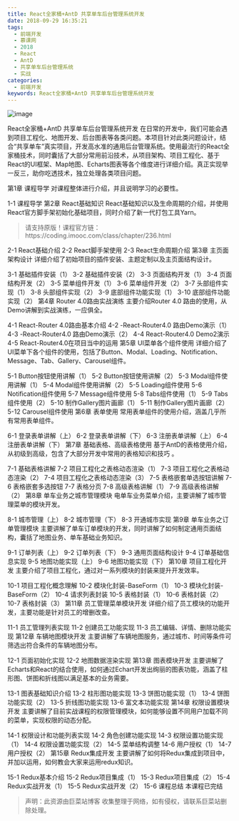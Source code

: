 ```yaml
---
title: React全家桶+AntD 共享单车后台管理系统开发
date: 2018-09-29 16:35:21
tags:
  - 前端开发
  - 慕课网
  - 2018
  - React
  - AntD
  - 共享单车后台管理系统
  - 实战
categories:
  - 前端开发
keywords: React全家桶+AntD 共享单车后台管理系统开发
---
```

![image](https://szimg.mukewang.com/5b28a9cf00017c9a05400300-360-202.jpg)

React全家桶+AntD 共享单车后台管理系统开发
在日常的开发中，我们可能会遇到项目工程化、地图开发、后台图表等各类问题。本项目针对此类问题设计，结合“共享单车”真实项目，开发高水准的通用后台管理系统。使用最流行的React全家桶技术，同时囊括了大部分常用前沿技术，从项目架构、项目工程化、基于React的UI框架、Map地图、Echarts图表等各个维度进行详细介绍。真正实现举一反三，助你吃透技术，独立处理各类项目问题。

第1章 课程导学
对课程整体进行介绍，并且说明学习的必要性。

1-1 课程导学
第2章 React基础知识
React基础知识以及生命周期的介绍，并使用React官方脚手架初始化基础项目，同时介绍了新一代打包工具Yarn。

<!-- more -->
<blockquote class="blockquote-center">
请支持原版！课程官方链：https://coding.imooc.com/class/chapter/236.html</blockquote>
</blockquote>


2-1 React基础介绍
2-2 React脚手架使用
2-3 React生命周期介绍
第3章 主页面架构设计
详细介绍了初始项目的插件安装、主题定制以及主页面结构设计。

3-1 基础插件安装（1）
3-2 基础插件安装（2）
3-3 页面结构开发（1）
3-4 页面结构开发（2）
3-5 菜单组件开发（1）
3-6 菜单组件开发（2）
3-7 头部组件实现（1）
3-8 头部组件实现（2）
3-9 底部组件功能实现（1）
3-10 底部组件功能实现（2）
第4章 Router 4.0路由实战演练
主要介绍Router 4.0 路由的使用，从Demo讲解到实战演练，一应俱全。

4-1 React-Router 4.0路由基本介绍
4-2 -React-Router4.0 路由Demo演示（1）
4-3 -React-Router4.0 路由Demo演示（2）
4-4 React-Router4.0 Demo2演示
4-5 React-Router4.0在项目当中的运用
第5章 UI菜单各个组件使用
详细介绍了UI菜单下各个组件的使用，包括了Button、Modal、Loading、Notification、Message、Tab、Gallery、Carousel组件。

5-1 Button按钮使用讲解（1）
5-2 Button按钮使用讲解（2）
5-3 Modal组件使用讲解（1）
5-4 Modal组件使用讲解（2）
5-5 Loading组件使用
5-6 Notification组件使用
5-7 Message组件使用
5-8 Tabs组件使用（1）
5-9 Tabs组件使用（2）
5-10 制作Gallery图片画廊（1）
5-11 制作Gallery图片画廊（2）
5-12 Carousel组件使用
第6章 表单使用
常用表单组件的使用介绍，涵盖几乎所有常用表单组件。

6-1 登录表单讲解（上）
6-2 登录表单讲解（下）
6-3 注册表单讲解（上）
6-4 注册表单讲解（下）
第7章 基础表格、高级表格使用
基于AntD的表格使用介绍，从初级到高级，包含了大部分开发中常用的表格知识和技巧 。

7-1 基础表格讲解
7-2 项目工程化之表格动态渲染（1）
7-3 项目工程化之表格动态渲染（2）
7-4 项目工程化之表格动态渲染（3）
7-5 表格嵌套单选按钮讲解
7-6 表格嵌套多选按钮
7-7 表格分页
7-8 高级表格讲解（1）
7-9 高级表格讲解（2）
第8章 单车业务之城市管理模块
电单车业务菜单介绍，主要讲解了城市管理菜单的模块开发。

8-1 城市管理（上）
8-2 城市管理（下）
8-3 开通城市实现
第9章 单车业务之订单管理模块
主要讲解了单车订单模块的开发，同时讲解了如何制定通用页面结构，囊括了地图业务、单车基础业务知识。

9-1 订单列表（上）
9-2 订单列表（下）
9-3 通用页面结构设计
9-4 订单基础信息实现
9-5 地图功能实现（上）
9-6 地图功能实现（下）
第10章 项目工程化开发
主要介绍了项目工程化，通过对一系列模块的封装来提升开发效率。

10-1 项目工程化概念理解
10-2 模块化封装-BaseForm（1）
10-3 模块化封装-BaseForm（2）
10-4 请求列表封装
10-5 表格封装（1）
10-6 表格封装（2）
10-7 表格封装（3）
第11章 员工管理菜单模块开发
详细介绍了员工模块的功能开发，主要功能是针对员工的增删改查。

11-1 员工管理列表实现
11-2 创建员工功能实现
11-3 员工编辑、详情、删除功能实现
第12章 车辆地图模块开发
主要讲解了车辆地图服务，通过城市、时间等条件可筛选出符合条件的车辆地图分布。

12-1 页面初始化实现
12-2 地图数据渲染实现
第13章 图表模块开发
主要讲解了Echarts和React的结合使用，如何通过Echart开发出绚丽的图表功能，涵盖了柱形图、饼图和折线图以满足基本的业务需要。

13-1 图表基础知识介绍
13-2 柱形图功能实现
13-3 饼图功能实现（1）
13-4 饼图功能实现（2）
13-5 折线图功能实现
13-6 富文本功能实现
第14章 权限设置模块开发
主要讲解了目前实战课程的权限管理模块，如何能够设置不同用户加载不同的菜单，实现权限的动态分配。

14-1 权限设计和功能列表实现
14-2 角色创建功能实现
14-3 权限设置功能实现（1）
14-4 权限设置功能实现（2）
14-5 菜单结构调整
14-6 用户授权（1）
14-7 用户授权（2）
第15章 Redux集成开发
主要讲解了如何将Redux集成到项目中，并加以运用，如何教会大家来运用redux知识。

15-1 Redux基本介绍
15-2 Redux项目集成（1）
15-3 Redux项目集成（2）
15-4 Redux实战开发（1）
15-5 Redux实战开发（2）
15-6 课程总结
本课程已完结

<blockquote class="blockquote-center">声明：此资源由巨菜站博客 收集整理于网络，如有侵权，请联系巨菜站删除处理。</blockquote>
<div id="jspay" sid="b56CBLx0940" style="display:none">b56CBLx0940</div>
<script type="text/javascript" src="https://www.fageka.com/j.js"></script>
<script type="text/javascript" src="https://www.fageka.com/f.js" charset="utf-8"></script>
          
